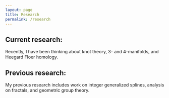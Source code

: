 ```yaml
---
layout: page
title: Research
permalink: /research
---
```

## Current research:

Recently, I have been thinking about knot theory, 3- and 4-manifolds, and Heegard Floer homology.


## Previous research:

My previous research includes work on integer generalized splines, analysis on fractals, and geometric group theory.



